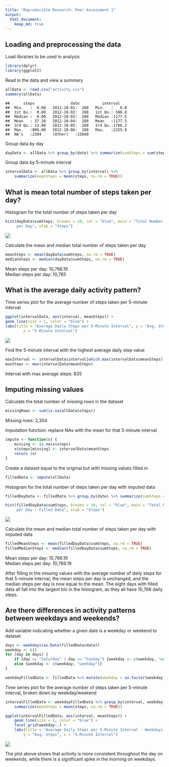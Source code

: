 ```yaml
---
title: "Reproducible Research: Peer Assessment 1"
output: 
  html_document:
    keep_md: true
---
```



## Loading and preprocessing the data
Load libraries to be used in analysis

```r
library(dplyr)
library(ggplot2)
```


Read in the data and view a summary

```r
allData <- read.csv("activity.csv")
summary(allData)
```

```
##      steps                date          interval     
##  Min.   :  0.00   2012-10-01:  288   Min.   :   0.0  
##  1st Qu.:  0.00   2012-10-02:  288   1st Qu.: 588.8  
##  Median :  0.00   2012-10-03:  288   Median :1177.5  
##  Mean   : 37.38   2012-10-04:  288   Mean   :1177.5  
##  3rd Qu.: 12.00   2012-10-05:  288   3rd Qu.:1766.2  
##  Max.   :806.00   2012-10-06:  288   Max.   :2355.0  
##  NA's   :2304     (Other)   :15840
```

Group data by day

```r
dayData <- allData %>% group_by(date) %>% summarize(sumSteps = sum(steps))
```

Group data by 5-minute interval

```r
intervalData <- allData %>% group_by(interval) %>% 
    summarize(meanSteps = mean(steps, na.rm = TRUE))
```

## What is mean total number of steps taken per day?

Histogram for the total number of steps taken per day

```r
hist(dayData$sumSteps, breaks = 10, col = "blue", main = "Total Number of Steps 
     per Day", xlab = "Steps")
```

![](PA1_template_files/figure-html/totalSteps-1.png)<!-- -->

Calculate the mean and median total number of steps taken per day

```r
meanSteps <- mean(dayData$sumSteps, na.rm = TRUE)
medianSteps <- median(dayData$sumSteps, na.rm = TRUE)
```

Mean steps per day: 10,766.19  
Median steps per day: 10,765

## What is the average daily activity pattern?

Time series plot for the average number of steps taken per 5-minute interval

```r
ggplot(intervalData, aes(interval, meanSteps)) +
geom_line(size = 1, color = "blue") +
labs(title = "Average Daily Steps per 5-Minute Interval", y = "Avg. Steps", 
        x = "5-Minute Interval")
```

![](PA1_template_files/figure-html/meanStepsIntervalPlot-1.png)<!-- -->

Find the 5-minute interval with the highest average daily step value

```r
maxInterval <- intervalData$interval[which.max(intervalData$meanSteps)]
maxSteps <- max(intervalData$meanSteps)
```

Interval with max average steps: 835  

## Imputing missing values

Calculate the total number of missing rows in the dataset

```r
missingRows <- sum(is.na(allData$steps))
```

Missing rows: 2,304

Imputation function: replace NAs with the mean for that 5-minute interval

```r
impute <- function(x) {
    missing <- is.na(x$steps)
    x$steps[missing] <- intervalData$meanSteps
    return (x)
}
```

Create a dataset equal to the original but with missing values filled in

```r
filledData <- impute(allData)
```

Histogram for the total number of steps taken per day with imputed data

```r
filledDayData <- filledData %>% group_by(date) %>% summarize(sumSteps = sum(steps))

hist(filledDayData$sumSteps, breaks = 10, col = "blue", main = "Total Number of Steps 
     per Day - Filled Data", xlab = "Steps")
```

![](PA1_template_files/figure-html/totalFilledSteps-1.png)<!-- -->

Calculate the mean and median total number of steps taken per day with imputed data

```r
filledMeanSteps <- mean(filledDayData$sumSteps, na.rm = TRUE)
filledMedianSteps <- median(filledDayData$sumSteps, na.rm = TRUE)
```

Mean steps per day: 10,766.19  
Median steps per day: 10,766.19

After filling in the missing values with the average number of daily steps for 
that 5-minute interval, the mean steps per day is unchanged, and the median steps
per day is now equal to the mean. The eight days with filled data all fall into 
the largest bin in the histogram, as they all have 10,766 daily steps.

## Are there differences in activity patterns between weekdays and weekends?

Add variable indicating whether a given date is a weekday or weekend to dataset

```r
days <- weekdays(as.Date(filledData$date))
weekday <- c()
for (day in days) {
    if (day == "Saturday" | day == "Sunday") {weekday <- c(weekday, "weekend")}
    else {weekday <- c(weekday, "weekday")}
}

weekdayFilledData <- filledData %>% mutate(weekday = as.factor(weekday))
```


Time series plot for the average number of steps taken per 5-minute interval, 
broken down by weekday/weekend

```r
intervalFilledData <- weekdayFilledData %>% group_by(interval, weekday) %>% 
    summarize(meanSteps = mean(steps, na.rm = TRUE))

ggplot(intervalFilledData, aes(interval, meanSteps)) +
    geom_line(size = 1, color = "blue") +
    facet_grid(weekday~.) +
    labs(title = "Average Daily Steps per 5-Minute Interval - Weekdays and Weekends", 
        y = "Avg. Steps", x = "5-Minute Interval")
```

![](PA1_template_files/figure-html/panelPlot-1.png)<!-- -->

The plot above shows that activity is more consistent throughout the day on weekends,
while there is a significant spike in the morning on weekdays.
